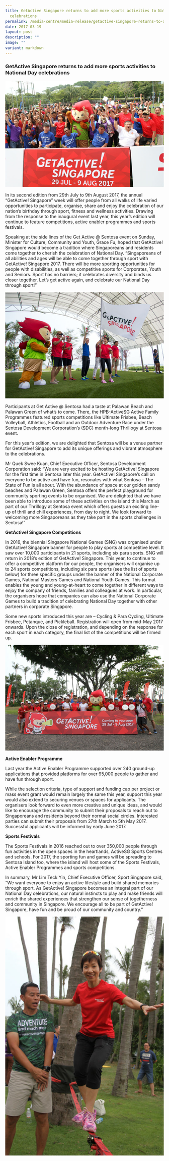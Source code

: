 ```yaml
---
title: GetActive Singapore returns to add more sports activities to National Day
  celebrations
permalink: /media-centre/media-release/getactive-singapore-returns-to-add-more-sports-activities-to-national/
date: 2017-03-19
layout: post
description: ""
image: ""
variant: markdown
---
```

### **GetActive Singapore returns to add more sports activities to National Day celebrations**
![](/images/Media%20Centre/Media%20Release/2017/March/Minister%20Grace%20Fu%20with%20participants%20of%20GetActive%20at%20Sentosa.jpeg)

In its second edition from 29th July to 9th August 2017, the annual “GetActive! Singapore” week will offer people from all walks of life varied opportunities to participate, organise, share and enjoy the celebration of our nation’s birthday through sport, fitness and wellness activities. Drawing from the response to the inaugural event last year, this year’s edition will continue to feature competitions, active enabler programmes and sports festivals.

Speaking at the side lines of the Get Active @ Sentosa event on Sunday, Minister for Culture, Community and Youth, Grace Fu, hoped that GetActive! Singapore would become a tradition where Singaporeans and residents come together to cherish the celebration of National Day. “Singaporeans of all abilities and ages will be able to come together through sport with GetActive! Singapore 2017. There will be more sporting opportunities for people with disabilities, as well as competitive sports for Corporates, Youth and Seniors. Sport has no barriers; it celebrates diversity and binds us closer together. Let’s get active again, and celebrate our National Day through sport!”

![](/images/Media%20Centre/Media%20Release/2017/March/Minister%20Grace%20Fu%20flags%20off%20the%20Adventure%20Race%20with%20Team%20Nila%20and%20GOHs.jpeg)

Participants at Get Active @ Sentosa had a taste at Palawan Beach and Palawan Green of what’s to come. There, the HPB-ActiveSG Active Family Programmes featured sports competitions like Ultimate Frisbee, Beach Volleyball, Athletics, Football and an Outdoor Adventure Race under the Sentosa Development Corporation’s (SDC) month-long Thrillogy at Sentosa event.

For this year’s edition, we are delighted that Sentosa will be a venue partner for GetActive! Singapore to add its unique offerings and vibrant atmosphere to the celebrations.

Mr Quek Swee Kuan, Chief Executive Officer, Sentosa Development Corporation said: “We are very excited to be hosting GetActive! Singapore for the first time in Sentosa later this year. GetActive! Singapore’s call on everyone to be active and have fun, resonates with what Sentosa - The State of Fun is all about. With the abundance of space at our golden sandy beaches and Palawan Green, Sentosa offers the perfect playground for community sporting events to be organised. We are delighted that we have been able to introduce some of these activities on the island this March as part of our Thrillogy at Sentosa event which offers guests an exciting line-up of thrill and chill experiences, from day to night. We look forward to welcoming more Singaporeans as they take part in the sports challenges in Sentosa!”

**GetActive! Singapore Competitions**

In 2016, the biennial Singapore National Games (SNG) was organised under GetActive! Singapore banner for people to play sports at competitive level. It saw over 10,000 participants in 21 sports, including six para sports. SNG will return in 2018’s edition of GetActive! Singapore. This year, to continue to offer a competitive platform for our people, the organisers will organise up to 24 sports competitions, including six para sports (see the list of sports below) for three specific groups under the banner of the National Corporate Games, National Masters Games and National Youth Games. This format enables the young and young-at-heart to come together in different ways to enjoy the company of friends, families and colleagues at work. In particular, the organisers hope that companies can also use the National Corporate Games to build a tradition of celebrating National Day together with other partners in corporate Singapore.

Some new sports introduced this year are – Cycling & Para Cycling, Ultimate Frisbee, Petanque, and Pickleball. Registration will open from mid-May 2017 onwards. Upon the close of registration, and depending on the response for each sport in each category, the final list of the competitions will be firmed up.

![](/images/Media%20Centre/Media%20Release/2017/March/Minster%20Grace%20Fu%20with%20participants%20from%20Ultimate%20Frisbee.jpeg)

**Active Enabler Programme**

Last year the Active Enabler Programme supported over 240 ground-up applications that provided platforms for over 95,000 people to gather and have fun through sport.

While the selection criteria, type of support and funding cap per project or mass event grant would remain largely the same this year, support this year would also extend to securing venues or spaces for applicants. The organisers look forward to even more creative and unique ideas, and would like to encourage the community to submit their proposals to reach out to Singaporeans and residents beyond their normal social circles. Interested parties can submit their proposals from 27th March to 5th May 2017. Successful applicants will be informed by early June 2017.

**Sports Festivals**

The Sports Festivals in 2016 reached out to over 350,000 people through fun activities in the open spaces in the heartlands, ActiveSG Sports Centres and schools. For 2017, the sporting fun and games will be spreading to Sentosa Island too, where the island will host some of the Sports Festivals, Active Enabler Programmes and sports competitions.

In summary, Mr Lim Teck Yin, Chief Executive Officer, Sport Singapore said, “We want everyone to enjoy an active lifestyle and build shared memories through sport. As GetActive! Singapore becomes an integral part of our National Day celebrations, our natural instincts to play and make friends will enrich the shared experiences that strengthen our sense of togetherness and community in Singapore. We encourage all to be part of GetActive! Singapore, have fun and be proud of our community and country.”


![](/images/Media%20Centre/Media%20Release/2017/March/Minister%20Grace%20Fu%20trying%20out%20slacklining.jpeg)